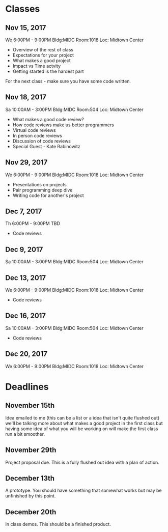 # Classes

## Nov 15, 2017
We 6:00PM - 9:00PM
Bldg:MIDC  Room:1018 Loc: Midtown Center
- Overview of the rest of class 
- Expectations for your project 
- What makes a good project
- Impact vs Time actvity 
- Getting started is the hardest part

For the next class - make sure you have some code written. 

## Nov 18, 2017   
Sa 10:00AM - 3:00PM
Bldg:MIDC  Room:504 Loc: Midtown Center
- What makes a good code review?
- How code reviews make us better programmers
- Virtual code reviews
- In person code reviews
- Discussion of code reviews 
- Special Guest - Kate Rabinowitz
     
## Nov 29, 2017
We 6:00PM - 9:00PM
Bldg:MIDC  Room:1018 Loc: Midtown Center
- Presentations on projects
- Pair programming deep dive
- Writing code for another's project

## Dec 7, 2017
Th 6:00PM - 9:00PM
TBD
- Code reviews

## Dec 9, 2017
Sa 10:00AM - 3:00PM
Bldg:MIDC  Room:504 Loc: Midtown Center

## Dec 13, 2017
We 6:00PM - 9:00PM
Bldg:MIDC  Room:1018 Loc: Midtown Center
- Code reviews

## Dec 16, 2017
Sa 10:00AM - 3:00PM
Bldg:MIDC  Room:504 Loc: Midtown Center
- Code reviews

## Dec 20, 2017
We 6:00PM - 9:00PM
Bldg:MIDC  Room:1018 Loc: Midtown Center

# Deadlines 

## November 15th 
Idea emailed to me (this can be a list or a idea that isn't quite flushed out) we'll be talking more about what makes a good project in the first class but having some idea of what you will be working on will make the first class run a bit smoother. 

## November 29th
Project proposal due. This is a fully flushed out idea with a plan of action. 

## December 13th 
A prototype. You should have something that somewhat works but may be unfinished by this point. 

## December 20th 
In class demos. This should be a finished product. 

